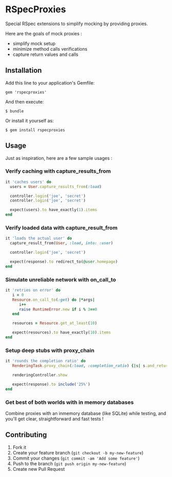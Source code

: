 # RSpecProxies

Special RSpec extensions to simplify mocking by providing proxies.

Here are the goals of mock proxies :

* simplify mock setup
* minimize method calls verifications
* capture return values and calls

## Installation

Add this line to your application's Gemfile:

    gem 'rspecproxies'

And then execute:

    $ bundle

Or install it yourself as:

    $ gem install rspecproxies

## Usage

Just as inspiration, here are a few sample usages :

### Verify caching with capture_results_from

```ruby
it 'caches users' do
  users = User.capture_results_from(:load)

  controller.login('joe', 'secret')
  controller.login('joe', 'secret')

  expect(users).to have_exactly(1).items
end
```

### Verify loaded data with capture_result_from

```ruby
it 'loads the actual user' do
  capture_result_from(User, :load, into: :user)

  controller.login('joe', 'secret')

  expect(response).to redirect_to(@user.homepage)
end
```

### Simulate unreliable network with on_call_to

```ruby
it 'retries on error' do
   i = 0
   Resource.on_call_to(:get) do |*args|
      i++
      raise RuntimeError.new if i % 3==0
   end

   resources = Resource.get_at_least(10)

   expect(resources).to have_exactly(10).items
end
```

### Setup deep stubs with proxy_chain

```ruby
it 'rounds the completion ratio' do
   RenderingTask.proxy_chain(:load, :completion_ratio) {|s| s.and_return(0.2523) }

   renderingController.show

   expect(response).to include('25%')
end
```

### Get best of both worlds with in memory databases

Combine proxies with an inmemory database (like SQLite) while testing, and you'll get clear, straightforward and fast tests !

## Contributing

1. Fork it
2. Create your feature branch (`git checkout -b my-new-feature`)
3. Commit your changes (`git commit -am 'Add some feature'`)
4. Push to the branch (`git push origin my-new-feature`)
5. Create new Pull Request
